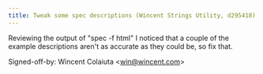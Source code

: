 ```yaml
---
title: Tweak some spec descriptions (Wincent Strings Utility, d295418)
---
```


Reviewing the output of "spec -f html" I noticed that a couple of the example descriptions aren't as accurate as they could be, so fix that.

Signed-off-by: Wincent Colaiuta &lt;win@wincent.com&gt;
